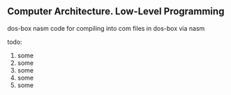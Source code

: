 ## Computer Architecture. Low-Level Programming

dos-box nasm code for compiling into com files in dos-box via nasm

todo:

1. some
2. some
3. some
4. some
5. some
